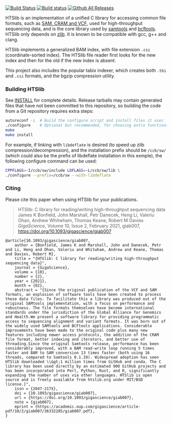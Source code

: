 [![Build Status](https://api.cirrus-ci.com/github/samtools/htslib.svg?branch=develop)](https://cirrus-ci.com/github/samtools/htslib)
[![Build status](https://github.com/samtools/htslib/actions/workflows/windows-build.yml/badge.svg)](https://github.com/samtools/htslib/actions/workflows/windows-build.yml?query=branch%3Adevelop)
[![Github All Releases](https://img.shields.io/github/downloads/samtools/htslib/total.svg)](https://github.com/samtools/htslib)

HTSlib is an implementation of a unified C library for accessing common file
formats, such as [SAM, CRAM and VCF][1], used for high-throughput sequencing
data, and is the core library used by [samtools][2] and [bcftools][3].
HTSlib only depends on [zlib][4].
It is known to be compatible with gcc, g++ and clang.

HTSlib implements a generalized BAM index, with file extension `.csi`
(coordinate-sorted index). The HTSlib file reader first looks for the new index
and then for the old if the new index is absent.

This project also includes the popular tabix indexer, which creates both `.tbi`
and `.csi` formats, and the bgzip compression utility.

[1]: http://samtools.github.io/hts-specs/
[2]: http://github.com/samtools/samtools
[3]: http://samtools.github.io/bcftools/
[4]: http://zlib.net/

### Building HTSlib

See [INSTALL](INSTALL) for complete details. Release tarballs may contain generated files that have not been
committed to this repository, so building the code from a Git repository requires extra steps:

```sh
autoreconf -i  # Build the configure script and install files it uses
./configure    # Optional but recommended, for choosing extra functionality
make
make install
```
For example, if linking with `libdeflate` is desired (to speed up zlib compression/decompression), and 
the installation prefix should be `/ccb/sw/` (which could also be the prefix of libdeflate installation in this exmple), the following configure command can be used:

```sh
CPPFLAGS=-I/ccb/sw/include LDFLAGS=-L/ccb/sw/lib \
./configure --prefix=/ccb/sw --with-libdeflate
```

[download]: http://www.htslib.org/download/

### Citing

Please cite this paper when using HTSlib for your publications.

> HTSlib: C library for reading/writing high-throughput sequencing data </br>
> James K Bonfield, John Marshall, Petr Danecek, Heng Li, Valeriu Ohan, Andrew Whitwham, Thomas Keane, Robert M Davies </br>
> _GigaScience_, Volume 10, Issue 2, February 2021, giab007, https://doi.org/10.1093/gigascience/giab007

```
@article{10.1093/gigascience/giab007,
    author = {Bonfield, James K and Marshall, John and Danecek, Petr and Li, Heng and Ohan, Valeriu and Whitwham, Andrew and Keane, Thomas and Davies, Robert M},
    title = "{HTSlib: C library for reading/writing high-throughput sequencing data}",
    journal = {GigaScience},
    volume = {10},
    number = {2},
    year = {2021},
    month = {02},
    abstract = "{Since the original publication of the VCF and SAM formats, an explosion of software tools have been created to process these data files. To facilitate this a library was produced out of the original SAMtools implementation, with a focus on performance and robustness. The file formats themselves have become international standards under the jurisdiction of the Global Alliance for Genomics and Health.We present a software library for providing programmatic access to sequencing alignment and variant formats. It was born out of the widely used SAMtools and BCFtools applications. Considerable improvements have been made to the original code plus many new features including newer access protocols, the addition of the CRAM file format, better indexing and iterators, and better use of threading.Since the original Samtools release, performance has been considerably improved, with a BAM read-write loop running 5 times faster and BAM to SAM conversion 13 times faster (both using 16 threads, compared to Samtools 0.1.19). Widespread adoption has seen HTSlib downloaded \\&gt;1 million times from GitHub and conda. The C library has been used directly by an estimated 900 GitHub projects and has been incorporated into Perl, Python, Rust, and R, significantly expanding the number of uses via other languages. HTSlib is open source and is freely available from htslib.org under MIT/BSD license.}",
    issn = {2047-217X},
    doi = {10.1093/gigascience/giab007},
    url = {https://doi.org/10.1093/gigascience/giab007},
    note = {giab007},
    eprint = {https://academic.oup.com/gigascience/article-pdf/10/2/giab007/36332285/giab007.pdf},
}
```

